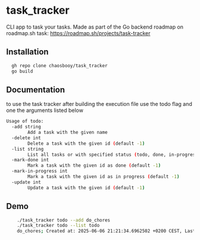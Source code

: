 
# task_tracker

CLI app to task your tasks.
Made as part of the Go backend roadmap on roadmap.sh
task: https://roadmap.sh/projects/task-tracker



## Installation

```bash
  gh repo clone chaosbooy/task_tracker
  go build
```
    
## Documentation

to use the task tracker after building the execution file use the todo flag and one the arguments listed below

```bash
Usage of todo:
  -add string
        Add a task with the given name
  -delete int
        Delete a task with the given id (default -1)
  -list string
        List all tasks or with specified status (todo, done, in-progress) (default "none")
  -mark-done int
        Mark a task with the given id as done (default -1)
  -mark-in-progress int
        Mark a task with the given id as in progress (default -1)
  -update int
        Update a task with the given id (default -1)
```
## Demo

```bash
    ./task_tracker todo --add do_chores
    ./task_tracker todo --list todo
    do_chores; Created at: 2025-06-06 21:21:34.6962502 +0200 CEST, Last Update: 2025-06-06 21:21:34.6962502 +0200 CES
```
